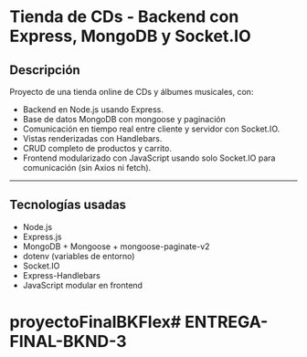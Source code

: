# Tienda de CDs - Backend con Express, MongoDB y Socket.IO

## Descripción

Proyecto de una tienda online de CDs y álbumes musicales, con:

- Backend en Node.js usando Express.
- Base de datos MongoDB con mongoose y paginación
- Comunicación en tiempo real entre cliente y servidor con Socket.IO.
- Vistas renderizadas con Handlebars.
- CRUD completo de productos y carrito.
- Frontend modularizado con JavaScript usando solo Socket.IO para comunicación (sin Axios ni fetch).

---

## Tecnologías usadas

- Node.js
- Express.js
- MongoDB + Mongoose + mongoose-paginate-v2
- dotenv (variables de entorno)
- Socket.IO
- Express-Handlebars
- JavaScript modular en frontend



# proyectoFinalBKFlex# ENTREGA-FINAL-BKND-3
